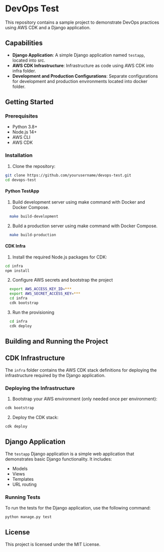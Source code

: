 # DevOps Test

This repository contains a sample project to demonstrate DevOps practices using AWS CDK and a Django application.

## Capabilities

- **Django Application**: A simple Django application named `testapp`, located into src.
- **AWS CDK Infrastructure**: Infrastructure as code using AWS CDK into infra folder.
- **Development and Production Configurations**: Separate configurations for development and production environments located into docker folder.

## Getting Started

### Prerequisites

- Python 3.8+
- Node.js 14+
- AWS CLI
- AWS CDK

### Installation 

1. Clone the repository:
  ```bash
  git clone https://github.com/yourusername/devops-test.git
  cd devops-test
  ```

#### Python TestApp 

1. Build development server using make command with Docker and Docker Compose.
```bash
  make build-development
```

2. Build a production server using make command with Docker Compose.
```bash
  make build-production
```

#### CDK Infra

1. Install the required Node.js packages for CDK:
  ```bash
  cd infra
  npm install
  ```

2. Configure AWS secrets and bootstrap the project
```bash
  export AWS_ACCESS_KEY_ID=***
  export AWS_SECRET_ACCESS_KEY=***
  cd infra
  cdk bootstrap
```

3. Run the provisioning
```bash
  cd infra
  cdk deploy
```

## Building and Running the Project

## CDK Infrastructure

The `infra` folder contains the AWS CDK stack definitions for deploying the infrastructure required by the Django application.

### Deploying the Infrastructure

1. Bootstrap your AWS environment (only needed once per environment):
  ```bash
  cdk bootstrap
  ```

2. Deploy the CDK stack:
  ```bash
  cdk deploy
  ```

## Django Application

The `testapp` Django application is a simple web application that demonstrates basic Django functionality. It includes:

- Models
- Views
- Templates
- URL routing

### Running Tests

To run the tests for the Django application, use the following command:
```bash
python manage.py test
```

## License

This project is licensed under the MIT License.